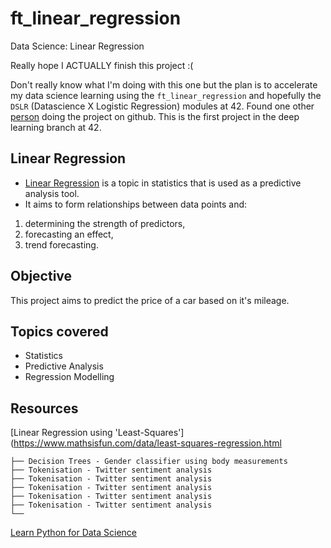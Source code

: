 # ft_linear_regression
Data Science: Linear Regression

Really hope I ACTUALLY finish this project :( 

Don't really know what I'm doing with this one but the plan is to accelerate my data science learning using the `ft_linear_regression` and hopefully the `DSLR` (Datascience X Logistic Regression) modules at 42. Found one other [person](https://github.com/SpenderJ/Linear_Regression) doing the project on github. This is the first project in the deep learning branch at 42. 

## Linear Regression
* [Linear Regression](https://www.statisticssolutions.com/what-is-linear-regression/) is a topic in statistics that is used as a predictive analysis tool.
* It aims to form relationships between data points and:
1. determining the strength of predictors, 
2. forecasting an effect,
3. trend forecasting.

## Objective
This project aims to predict the price of a car based on it's mileage.

## Topics covered
* Statistics
* Predictive Analysis
* Regression Modelling

## Resources
[Linear Regression using 'Least-Squares'](https://www.mathsisfun.com/data/least-squares-regression.html

    ├── Decision Trees - Gender classifier using body measurements
    ├── Tokenisation - Twitter sentiment analysis 
    ├── Tokenisation - Twitter sentiment analysis 
    ├── Tokenisation - Twitter sentiment analysis 
    ├── Tokenisation - Twitter sentiment analysis 
    ├── Tokenisation - Twitter sentiment analysis 
    └── 
[Learn Python for Data Science](https://www.youtube.com/watch?v=T5pRlIbr6gg&list=PL2-dafEMk2A6QKz1mrk1uIGfHkC1zZ6UU) 
